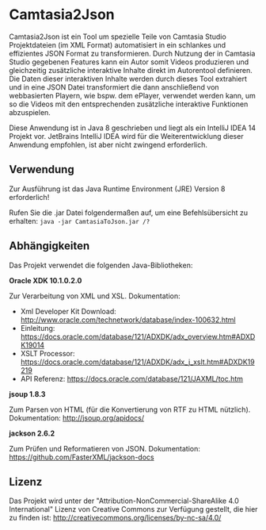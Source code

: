 # Camtasia2Json #

Camtasia2Json ist ein Tool um spezielle Teile von Camtasia Studio Projektdateien (im XML Format) automatisiert in ein schlankes
und effizientes JSON Format zu transformieren. Durch Nutzung der in Camtasia Studio gegebenen Features kann ein Autor somit
Videos produzieren und gleichzeitig zusätzliche interaktive Inhalte direkt im Autorentool definieren. Die Daten dieser interaktiven
Inhalte werden durch dieses Tool extrahiert und in eine JSON Datei transformiert die dann anschließend von webbasierten Playern,
wie bspw. dem ePlayer, verwendet werden kann, um so die Videos mit den entsprechenden zusätzliche interaktive Funktionen
abzuspielen.

Diese Anwendung ist in Java 8 geschrieben und liegt als ein IntelliJ IDEA 14 Projekt vor. JetBrains IntelliJ IDEA wird für die
Weiterentwicklung dieser Anwendung empfohlen, ist aber nicht zwingend erforderlich.

## Verwendung ##

Zur Ausführung ist das Java Runtime Environment (JRE) Version 8 erforderlich!

Rufen Sie die .jar Datei folgendermaßen auf, um eine Befehlsübersicht zu erhalten:
`java -jar CamtasiaToJson.jar /?`

## Abhängigkeiten ##

Das Projekt verwendet die folgenden Java-Bibliotheken:

**Oracle XDK 10.1.0.2.0**

Zur Verarbeitung von XML und XSL.
Dokumentation:
* Xml Developer Kit Download: http://www.oracle.com/technetwork/database/index-100632.html
* Einleitung: https://docs.oracle.com/database/121/ADXDK/adx_overview.htm#ADXDK19014
* XSLT Processor: https://docs.oracle.com/database/121/ADXDK/adx_j_xslt.htm#ADXDK19219
* API Referenz: https://docs.oracle.com/database/121/JAXML/toc.htm

**jsoup 1.8.3**

Zum Parsen von HTML (für die Konvertierung von RTF zu HTML nützlich).
Dokumentation: http://jsoup.org/apidocs/

**jackson 2.6.2**

Zum Prüfen und Reformatieren von JSON.
Dokumentation: https://github.com/FasterXML/jackson-docs

## Lizenz ##

Das Projekt wird unter der "Attribution-NonCommercial-ShareAlike 4.0 International" Lizenz von Creative Commons zur Verfügung
gestellt, die hier zu finden ist: http://creativecommons.org/licenses/by-nc-sa/4.0/